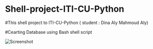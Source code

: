 # Shell-project-ITI-CU-Python

#This shell project to ITI-CU-Python ( student : Dina Aly Mahmoud Aly) 

#Cearting Database using Bash shell script


![Screenshot](bash_shell_screen.png)
